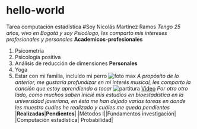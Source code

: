 # hello-world
Tarea computación estadística 
#Soy Nicolás Martínez Ramos
*Tengo 25 años, vivo en Bogotá y soy Psicólogo, les comparto mis intereses profesionales y personales* 
**Academicos-profesionales**
1. Psicometria
2. Psicología positiva
3. Análisis de reducción de dimensiones
**Personales**
1. Yoga
2. Estar con mi familia, incluído mi perro ![foto max](C:\Users\Admin\Downloads\IMG-20221022-WA0009)
*A propósito de lo anterior, me gustaría profundizar en mi interés musical, les comparto la canción que estoy aprendiendo a tocar*
![partitura](C:\Users\Admin\Downloads\munuet)
[Video](https://www.youtube.com/watch?v=NHih-vcYGwU)
*Por otro otro lado, como muchos saben inicié mis estudios en bioestadística en la universidad javeriana, en ésta me han dejado varias tareas en donde les muestro cuáles he realizado y cuáles me queda pendientes* 
|**Realizadas**|**Pendientes**|
|Métodos I||Fundamentos investigación|
|Computación estadística| Probabilidad|
